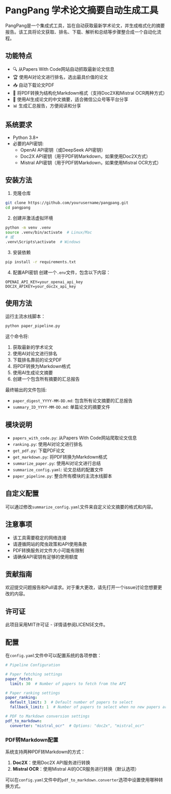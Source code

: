 # PangPang 学术论文摘要自动生成工具

PangPang是一个集成式工具，旨在自动获取最新学术论文，并生成格式化的摘要报告。该工具将论文获取、排名、下载、解析和总结等步骤整合成一个自动化流程。

## 功能特点

- 🔍 从Papers With Code网站自动抓取最新论文信息
- 🏆 使用AI对论文进行排名，选出最具价值的论文
- 📥 自动下载论文PDF
- 📄 将PDF转换为结构化Markdown格式（支持Doc2X和Mistral OCR两种方式）
- 📝 使用AI生成论文的中文摘要，适合微信公众号等平台分享
- 📊 生成汇总报告，方便阅读和分享

## 系统要求

- Python 3.8+
- 必要的API密钥:
  - OpenAI API密钥（或DeepSeek API密钥）
  - Doc2X API密钥（用于PDF转Markdown，如果使用Doc2X方式）
  - Mistral API密钥（用于PDF转Markdown，如果使用Mistral OCR方式）

## 安装方法

1. 克隆仓库
```bash
git clone https://github.com/yourusername/pangpang.git
cd pangpang
```

2. 创建并激活虚拟环境
```bash
python -m venv .venv
source .venv/bin/activate  # Linux/Mac
# 或
.venv\Scripts\activate  # Windows
```

3. 安装依赖
```bash
pip install -r requirements.txt
```

4. 配置API密钥
创建一个`.env`文件，包含以下内容：
```
OPENAI_API_KEY=your_openai_api_key
DOC2X_APIKEY=your_doc2x_api_key
```

## 使用方法

运行主流水线脚本：
```bash
python paper_pipeline.py
```

这个命令将:
1. 获取最新的学术论文
2. 使用AI对论文进行排名
3. 下载排名靠前的论文PDF
4. 将PDF转换为Markdown格式
5. 使用AI生成论文摘要
6. 创建一个包含所有摘要的汇总报告

最终输出的文件包括:
- `paper_digest_YYYY-MM-DD.md`: 包含所有论文摘要的汇总报告
- `summary_ID_YYYY-MM-DD.md`: 单篇论文的摘要文件

## 模块说明

- `papers_with_code.py`: 从Papers With Code网站爬取论文信息
- `ranking.py`: 使用AI对论文进行排名
- `get_pdf.py`: 下载PDF论文
- `get_markdown.py`: 将PDF转换为Markdown格式
- `summarize_paper.py`: 使用AI对论文进行总结
- `summarize_config.yaml`: 论文总结的配置文件
- `paper_pipeline.py`: 整合所有模块的主流水线脚本

## 自定义配置

可以通过修改`summarize_config.yaml`文件来自定义论文摘要的格式和内容。

## 注意事项

- 该工具需要稳定的网络连接
- 请遵循网站的爬虫政策和API使用条款
- PDF转换服务对文件大小可能有限制
- 请确保API密钥有足够的使用额度

## 贡献指南

欢迎提交问题报告和Pull请求。对于重大更改，请先打开一个issue讨论您想要更改的内容。

## 许可证

此项目采用MIT许可证 - 详情请参阅LICENSE文件。

## 配置

在`config.yaml`文件中可以配置系统的各项参数：

```yaml
# Pipeline Configuration

# Paper fetching settings
paper_fetch:
  limit: 30  # Number of papers to fetch from the API

# Paper ranking settings
paper_ranking:
  default_limit: 3  # Default number of papers to select
  fallback_limit: 1  # Number of papers to select when no new papers are found 

# PDF to Markdown conversion settings
pdf_to_markdown:
  converter: "mistral_ocr"  # Options: "doc2x", "mistral_ocr"
```

### PDF转Markdown配置

系统支持两种PDF转Markdown的方式：

1. **Doc2X**：使用Doc2X API服务进行转换
2. **Mistral OCR**：使用Mistral AI的OCR服务进行转换（默认选项）

可以在`config.yaml`文件中的`pdf_to_markdown.converter`选项中设置使用哪种转换方式。